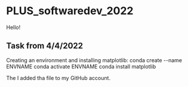# PLUS_softwaredev_2022
Hello!

Task from 4/4/2022
------------------
Creating an environment and installing matplotlib:
conda create --name ENVNAME
conda activate ENVNAME
conda install matplotlib

The I added tha file to my GitHub account.



